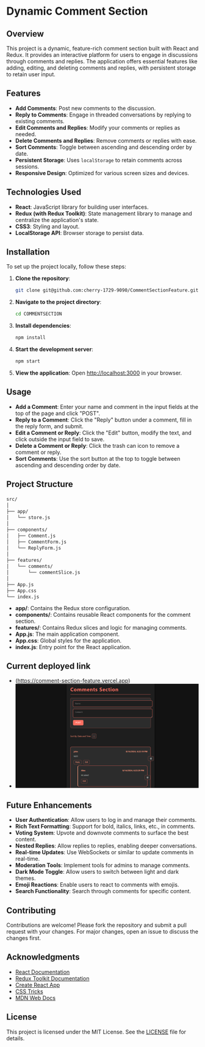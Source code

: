# Dynamic Comment Section

## Overview

This project is a dynamic, feature-rich comment section built with React and Redux. It provides an interactive platform for users to engage in discussions through comments and replies. The application offers essential features like adding, editing, and deleting comments and replies, with persistent storage to retain user input.

## Features

- **Add Comments**: Post new comments to the discussion.
- **Reply to Comments**: Engage in threaded conversations by replying to existing comments.
- **Edit Comments and Replies**: Modify your comments or replies as needed.
- **Delete Comments and Replies**: Remove comments or replies with ease.
- **Sort Comments**: Toggle between ascending and descending order by date.
- **Persistent Storage**: Uses `localStorage` to retain comments across sessions.
- **Responsive Design**: Optimized for various screen sizes and devices.

## Technologies Used

- **React**: JavaScript library for building user interfaces.
- **Redux (with Redux Toolkit)**: State management library to manage and centralize the application's state.
- **CSS3**: Styling and layout.
- **LocalStorage API**: Browser storage to persist data.

## Installation

To set up the project locally, follow these steps:

1. **Clone the repository**:
   ```bash
   git clone git@github.com:cherry-1729-9090/CommentSectionFeature.git
   ```

2. **Navigate to the project directory**:
   ```bash
   cd COMMENTSECTION
   ```

3. **Install dependencies**:
   ```bash
   npm install
   ```

4. **Start the development server**:
   ```bash
   npm start
   ```

5. **View the application**:
   Open [http://localhost:3000](http://localhost:3000) in your browser.

## Usage

- **Add a Comment**: Enter your name and comment in the input fields at the top of the page and click "POST".
- **Reply to a Comment**: Click the "Reply" button under a comment, fill in the reply form, and submit.
- **Edit a Comment or Reply**: Click the "Edit" button, modify the text, and click outside the input field to save.
- **Delete a Comment or Reply**: Click the trash can icon to remove a comment or reply.
- **Sort Comments**: Use the sort button at the top to toggle between ascending and descending order by date.

## Project Structure

```
src/
│
├── app/
│   └── store.js
│
├── components/
│   ├── Comment.js
│   ├── CommentForm.js
│   └── ReplyForm.js
│
├── features/
│   └── comments/
│       └── commentSlice.js
│
├── App.js
├── App.css
└── index.js
```

- **app/**: Contains the Redux store configuration.
- **components/**: Contains reusable React components for the comment section.
- **features/**: Contains Redux slices and logic for managing comments.
- **App.js**: The main application component.
- **App.css**: Global styles for the application.
- **index.js**: Entry point for the React application.

## Current deployed link
- (https://comment-section-feature.vercel.app)
- ![alt text](./assets/image.png)

## Future Enhancements

- **User Authentication**: Allow users to log in and manage their comments.
- **Rich Text Formatting**: Support for bold, italics, links, etc., in comments.
- **Voting System**: Upvote and downvote comments to surface the best content.
- **Nested Replies**: Allow replies to replies, enabling deeper conversations.
- **Real-time Updates**: Use WebSockets or similar to update comments in real-time.
- **Moderation Tools**: Implement tools for admins to manage comments.
- **Dark Mode Toggle**: Allow users to switch between light and dark themes.
- **Emoji Reactions**: Enable users to react to comments with emojis.
- **Search Functionality**: Search through comments for specific content.

## Contributing

Contributions are welcome! Please fork the repository and submit a pull request with your changes. For major changes, open an issue to discuss the changes first.

## Acknowledgments

- [React Documentation](https://reactjs.org/docs/getting-started.html)
- [Redux Toolkit Documentation](https://redux-toolkit.js.org/)
- [Create React App](https://github.com/facebook/create-react-app)
- [CSS Tricks](https://css-tricks.com/)
- [MDN Web Docs](https://developer.mozilla.org/)

## License

This project is licensed under the MIT License. See the [LICENSE](LICENSE) file for details.

